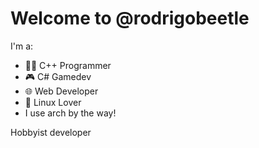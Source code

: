 # Welcome to @rodrigobeetle
I'm a:
- 👨‍💻 C++ Programmer
- 🎮 C# Gamedev
- 🌐 Web Developer
- 🐧 Linux Lover
- I use arch by the way!

Hobbyist developer

<!---
rodrigobeetle/rodrigobeetle is a ✨ special ✨ repository because its `README.md` (this file) appears on your GitHub profile.
You can click the Preview link to take a look at your changes.
--->
